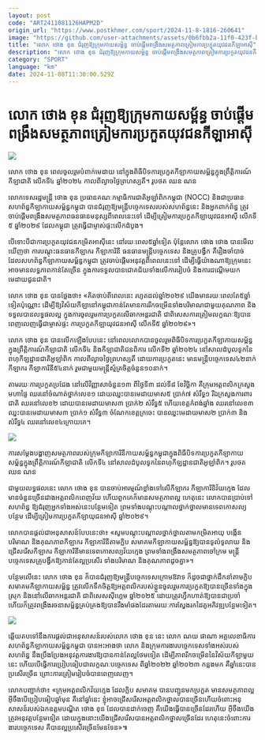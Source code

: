```yaml
---
layout: post
code: "ART2411081126HAPM2D"
origin_url: "https://www.postkhmer.com/sport/2024-11-8-1816-260641"
image: "https://github.com/user-attachments/assets/0b6fbb2a-11f0-423f-be27-07402ccdfb7d"
title: "លោក ថោង ខុន ជំរុញ​ឱ្យ​ក្រុម​កាយ​សម្ព័ន្ធ ចាប់​ផ្តើម​ពង្រឹង​សមត្ថភាព​ត្រៀម​ការ​ប្រកួត​យុវជន​កីឡា​អាស៊ី"
description: "​​លោក ថោង ខុន ជំរុញ​ឱ្យ​ក្រុម​កាយ​សម្ព័ន្ធ ចាប់​ផ្តើម​ពង្រឹង​សមត្ថភាព​ត្រៀម​ការ​ប្រកួត​យុវជន​កីឡា​អាស៊ី​"
category: "SPORT"
language: "km"
date: 2024-11-08T11:30:00.529Z
---
```


# លោក ថោង ខុន ជំរុញ​ឱ្យ​ក្រុម​កាយ​សម្ព័ន្ធ ចាប់​ផ្តើម​ពង្រឹង​សមត្ថភាព​ត្រៀម​ការ​ប្រកួត​យុវជន​កីឡា​អាស៊ី

![](https://github.com/user-attachments/assets/e0f03c03-d4e6-4cbe-bcc0-a76d1f4fc17b)

លោក ថោង ខុន ពេល​ចូលរួម​បំពាក់មេដាយ នៅក្នុងពិធីបិទ​ការ​ប្រកួត​កីឡាកាយសម្ព័ន្ធ​ក្នុង​ព្រឹត្តិការណ៍​កីឡាជាតិ លើក​ទី​៤ ឆ្នាំ​២០២៤ កាលពី​ល្ងាច​ថ្ងៃព្រហស្បតិ៍។ រូប​ថត ឈន ណន

លោក​ទេស​រដ្ឋមន្រ្តី ថោង ខុន ប្រធាន​គណៈកម្មាធិការ​ជាតិ​អូឡាំពិក​កម្ពុជា (NOCC) និងជា​ប្រធាន​សហព័ន្ធ​កីឡាកាយ​សម្ព័ន្ធ​កម្ពុជា បាន​ជំរុញ​ឱ្យ​មន្រ្តី​បច្ចេក​ទេស​របស់​សហព័ន្ធ​នេះ និង​អ្នក​ពាក់​ព័ន្ធ ត្រូវ​ចាប់​ផ្តើម​ពង្រឹង​សមត្ថ​ភាពធនធាន​មនុស្ស​ពីពេលនេះ​ទៅ ដើម្បី​ត្រៀម​ការ​ប្រកួត​កីឡា​យុវជន​អាស៊ី លើក​ទី​៥ ឆ្នាំ​២០២៩ ដែល​កម្ពុជា ត្រូវ​ធ្វើជា​ម្ចាស់​ផ្ទះ​លើក​ដំបូង។

បើទោះបីជា​ការប្រកួត​យុវជន​កម្រិតអាស៊ី​នេះ នៅ​រយៈពេល​៥​ឆ្នាំ​ទៀត ប៉ុន្តែ​លោក ថោង ថោង បាន​មើល​ឃើញ​ថា ការ​បណ្តុះ​ធនធាន​កីឡាករ កីឡាការិនី ធនធាន​មន្រ្តី​បច្ចេក​ទេស និងគ្រូ​បង្វឹក គឺរឿងចាំបាច់ ដែល​សហព័ន្ធ​កីឡាកាយសម្ព័ន្ធ​កម្ពុជា ត្រូវចាប់​ផ្តើម​អនុវត្ត​ពីពេលនេះ​ទៅ ដើម្បី​ធ្វើ​យ៉ាង​ណា​ឱ្យក្រុមនេះ អាច​មាន​លទ្ធភាពកាន់​តែ​ច្រើន ក្នុងការ​ទទួល​បាន​ជោគ​ជ័យ​ទាំង​លើការ​រៀ​បចំ និងការ​ដណ្តើម​យក​មេដាយ​ជូនជាតិ។

លោក ថោង ខុន បាន​ថ្លែង​ថា៖ «គិតចាប់ពីពេល​នេះ រហូត​ដល់​ឆ្នាំ​២០២៩ យើង​​មាន​រយៈ​ពេល​តែ​៥​ឆ្នាំទៀត​​ប៉ុណ្ណោះ ដើម្បី​ឱ្យ​វិស័យ​កីឡា​នៅ​កម្ពុជា​ កាន់តែ​មាន​ការ​រីក​ចម្រើន​ទាំង​បរិមាណជាមួយគុណ​ភាព និង​ទទួល​បាន​លទ្ធ​ផល​ល្អ ក្នុងការ​ចូលរួម​ការ​ប្រកួតលើ​ឆាក​អន្តរជាតិ ជាពិសេស​ការ​ត្រៀមលក្ខណៈ​ឱ្យ​បានពេញ​លេញ​ធ្វើជា​ម្ចាស់​ផ្ទះ ការ​ប្រកួតកីឡា​យុវជន​អាស៊ី លើក​ទី​៥ ឆ្នាំ​២០២៩»។

លោក ថោង ខុន បាន​លើក​ឡើង​បែបនេះ នៅពេល​លោក​បានចូលរួម​ពិធីបិទ​ការ​ប្រកួត​កីឡាកាយសម្ព័ន្ធ​ក្នុងព្រឹត្តិការណ៍​កីឡាជាតិ លើក​ទី​៤ និង​កីឡាជាតិ​ជនពិការ​ លើកទី​២ ឆ្នាំ​២០២៤ នៅ​សាល​ដំបូល​ទូក​នៃ​ពហុកីឡដ្ឋានជាតិ​អូឡាំពិក កាល​ពី​ល្ងាច​ថ្ងៃ​ព្រហស្បតិ៍ ដោយការ​ប្រកួតនេះ មានមន្រ្តីបច្ចេក​ទេស​៤២នាក់ កីឡាករ កីឡាការិនី​៥៤នាក់ រួម​ជាមួយ​មន្រ្តី​ស្ម័គ្រ​ចិត្ត​​ចំនួន​១០នាក់។

តាម​រយៈ​​ការ​ប្រកួតប្រជែង នៅលើ​វិញ្ញាសា​ចំនួន​១៣ ពី​ថ្ងៃទី​៣ ដល់​ទី​៨ ខែវិច្ឆិកា គឺ​ក្រុម​អត្តពលិក​ក្រសួងមហាផ្ទៃ ឈរ​នៅ​ចំណាត់​ថ្នាក់​លេខ​១ ដោយ​​ឈ្នះបាន​មេដាយមាស​៥ ប្រាក់​៧ សំរឹទ្ធ​១ រីឯ​ក្រសួងការពារជាតិ ឈរ​នៅលេខ​២ ដោយ​បានមេដាយមាស​៣ ប្រាក់​២ សំរឹទ្ធ​៥ ហើយខេត្ត​កំពង់ឆ្នាំង ឈរ​នៅលេខ​៣ ឈ្នះ​បានមេដាយមាស​៣ ប្រាក់​១ សំរឹទ្ធ​៣ ចំណែក​ខេត្ត​ក្រចេះ បាន​ឈ្នះ​មេដាយមាស​២ ប្រាក់​៣ និង​សំរឹទ្ធ៤ ​ឈរ​នៅ​លេខ​៤​ក្រោយ​គេ។

![](https://github.com/user-attachments/assets/74148325-7a63-4e32-af8e-e4021d1ab86b)

ការសម្តែងបង្ហាញសមត្ថភាព​របស់​ក្រុម​កីឡាការិនីកាយសម្ព័ន្ធកម្ពុជា​ ក្នុងពិធី​បិទការប្រកួត​កីឡាកាយសម្ព័ន្ធក្នុងព្រឹត្តិការណ៍​កីឡាជាតិ លើក​ទី​៤ នៅសាលដំបូល​ទូក​នៃពហុកីឡដ្ឋានជាតិ​អូឡាំពិក។ រូប​ថត ឈន ណន

ជាមួយ​លទ្ធផល​នេះ លោក ថោង ខុន បានចាប់​អារម្មណ៍​ខ្លាំង​ទៅលើ​​កីឡាករ កីឡាការិនិវ័យក្មេង ដែលមានចំនួនច្រើនជាង​អត្តពលិក​ពេញ​វ័យ ហើយពួកគេ​ក៏មានសមត្ថភាព​ល្អ ហេតុនេះ លោក​បានប្រាប់​ទៅ​សហព័ន្ធ ឱ្យ​ជំរុញ​អ្នកទាំងអស់​នេះ​បន្ថែម​ទៀត ព្រម​ទាំងបណ្តុះបណ្តាល​ថ្នាក់ថ្នាល​ មានទេពកោសល្យបន្ថែម​ ដើម្បី​ត្រៀម​ការ​ប្រកួតកីឡា​យុជន​អាស៊ី ឆ្នាំ​២០២៩។

លោក​បាន​ផ្តល់ជាអនុសាសន៍​បែប​នេះ​ថា៖ «សូម​បណ្តុះបណ្តាល​ថ្នាក់ថ្នាល​តាមកម្រិតអាយុ បង្កើនបរិមាណ និងគុណ​ភាព​កីឡាករ កីឡាការិនី​តាម​ក្លិប​ សមាគម​កីឡាកាយសម្ព័ន្ធឱ្យបាន​ទូលំ​ទូលាយ​ និងជ្រើស​រើស​កីឡាករ កីឡាការិនី​មាន​ទេពកោសល្យ​វ័យក្មេង ព្រមទាំង​ពង្រឹង​សមត្ថ​ភាពចៅ​ក្រម មន្រ្តី​បច្ចេកទេស​ គ្រូ​បង្វឹក​ឱ្យ​កាន់តែ​ល្អ​ប្រសើរ​ ទាំង​បរិមាណ និងគុណ​ភាពដូចគ្នា»។

បន្ថែម​លើ​នេះ លោក ថោង ខុន ក៏បានជំរុញឱ្យ​​មន្រ្តី​បច្ចេក​ទេស​ក្រោមឱវាទ ក៏ដូចជា​ថ្នាក់ដឹកនាំ​តាម​ក្លិប​ សមាគម​កីឡាកាយសម្ព័ន្ធ ត្រូវលើក​ទឹក​ចិត្ត​​ឱ្យអត្តពលិក​របស់​ខ្លួន ​ចូលរួម​ការ​ប្រកួតឱ្យ​បាន​ច្រើនទាំង​ក្នុងស្រុក និង​នៅលើ​ឆាក​អន្តរជាតិ ​ជាពិសេស​ស៊ីហ្គេម ឆ្នាំ​២០២៥ ដោយ​ត្រូវ​​ហ្វឹក​ហាត់ឱ្យ​បាន​ជា​ប្រចាំ​ ហើយ​ក៏​ត្រូវ​ពង្រឹង​រចនាសម្ព័ន្ធ​​គ្រប់គ្រង​ឱ្យ​បាន​រឹងមាំផង​ដែរ​ តាម​រយៈ​ការ​​ស្វែង​រក​ដៃគូ​អភិវឌ្ឍ​បន្ថែម​ទៀត។​

![](https://pppkhmer.sgp1.cdn.digitaloceanspaces.com/image/main/202411/8_11_2024_img_1455.jpg)

ឆ្លើយ​តបទៅនឹងការផ្តល់​ជាអនុសាសន៍​របស់​លោក ថោង ខុន នេះ លោក ណយ ផាណា អគ្គលេខាធិការ​សហព័ន្ធ​កីឡាកាយ​សម្ព័ន្ធ​កម្ពុជា បាន​អះអា​ង​ថា លោក និង​ក្រុមការងារ​​បច្ចេក​ទេស​ទាំងអស់​របស់​សហព័ន្ធ នឹង​ប្រឹងប្រែង​អនុវត្តការងារ​ឱ្យបានកាន់តែ​ល្អ​ថែម​ទៀត ដើម្បី​ភាព​រីក​ចម្រើន​នៃ​វិស័យ​កីឡា​មួយនេះ ហើយ​​បើ​ធ្វើ​ការ​ប្រៀបធៀប​ជាលក្ខណៈ​បច្ចេក​ទេស ពី​ឆ្នាំ​២០២២ ឆ្នាំ​២០២៣ កន្លងមក គឺ​ឆ្នាំ​នេះ​បាន​ប្រសើរ​ច្រើន ព្រោះការ​ត្រៀម​រៀបចំ​បាន​ពេញ​លេញ។

លោក​បញ្ជាក់​ថា៖ «​ក្រុមអត្តពលិក​វ័យ​ក្មេង ដែល​ក្លិប សមាគម បានបញ្ជូនមក​ប្រកួត ​មាន​សមត្ថ​ភាព​ល្អ អ៊ីចឹង​បើ​ប្រៀប​ធៀប​ឆ្នាំ​មុន គឺ​នៅ​ឆ្នាំ​នេះ ខ្ញុំ​អាច​ជ្រើស​រើស​​អត្តពលិក​​ថ្នាល​បានច្រើន​ ហើយ​​ចំពោះ​អនុសាសន៍​របស់​ឯកឧត្តមបណ្ឌិត ថោង ខុន ដែល​បានដាក់ចេញ គឺ​យើង​ធ្វើ​បានច្រើនដែរ​ហើយ អ៊ីចឹង​យើង​ត្រូវ​អនុវត្ត​បន្ថែម​ទៀត ដោយក្នុង​នោះ​យើងជ្រើស​រើស​បានអត្តពលិក​ថ្នាល​ច្រើន​ដែរ ហេតុនេះចំពោះការ​ងារ​បច្ចេក​ទេស គឺ​បាន​ល្អ​ប្រសើរ​ច្រើន​មែន​ទែន»៕